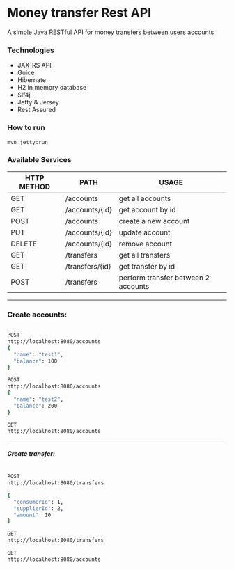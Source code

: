 # Money transfer Rest API

A simple Java RESTful API for money transfers between users accounts

### Technologies
- JAX-RS API
- Guice
- Hibernate
- H2 in memory database
- Slf4j
- Jetty & Jersey
- Rest Assured


### How to run
```sh
mvn jetty:run
```

### Available Services

| HTTP METHOD | PATH | USAGE |
| -----------| ------ | ------ |
| GET | /accounts | get all accounts |
| GET | /accounts/{id} | get account by id |
| POST | /accounts | create a new account |
| PUT | /accounts/{id} | update account |
| DELETE | /accounts/{id} | remove account |
| GET | /transfers | get all transfers |
| GET | /transfers/{id} | get transfer by id |
| POST | /transfers | perform transfer between 2 accounts |


----

### Create accounts:
```sh

POST
http://localhost:8080/accounts
{
  "name": "test1",
  "balance": 100
}

POST
http://localhost:8080/accounts
{
  "name": "test2",
  "balance": 200
}

GET
http://localhost:8080/accounts

```
----

##### Create transfer:

```sh

POST
http://localhost:8080/transfers

{
  "consumerId": 1,
  "supplierId": 2,
  "amount": 10
}

GET
http://localhost:8080/transfers

GET
http://localhost:8080/accounts

```

